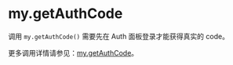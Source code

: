 # my.getAuthCode

调用 `my.getAuthCode()` 需要先在 Auth 面板登录才能获得真实的 code。

更多调用详情请参见：[my.getAuthCode](https://opendocs.alipay.com/mini/api/openapi-authorize)。
